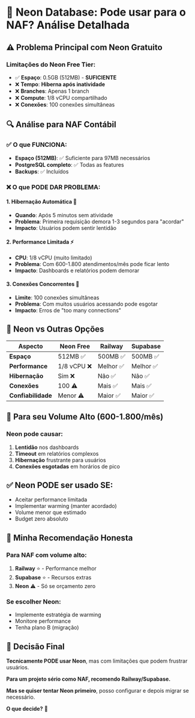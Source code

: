 # 🤔 Neon Database: Pode usar para o NAF? Análise Detalhada

## ⚠️ **Problema Principal com Neon Gratuito**

### **Limitações do Neon Free Tier:**
- ✅ **Espaço**: 0.5GB (512MB) - **SUFICIENTE**
- ❌ **Tempo**: **Hiberna após inatividade** 
- ❌ **Branches**: Apenas 1 branch
- ❌ **Compute**: 1/8 vCPU compartilhado
- ❌ **Conexões**: 100 conexões simultâneas

## 🔍 **Análise para NAF Contábil**

### ✅ **O que FUNCIONA:**
- **Espaço (512MB)**: ✅ Suficiente para 97MB necessários
- **PostgreSQL completo**: ✅ Todas as features
- **Backups**: ✅ Incluídos

### ❌ **O que PODE DAR PROBLEMA:**

#### 1. **Hibernação Automática** 🐻
- **Quando**: Após 5 minutos sem atividade
- **Problema**: Primeira requisição demora 1-3 segundos para "acordar"
- **Impacto**: Usuários podem sentir lentidão

#### 2. **Performance Limitada** ⚡
- **CPU**: 1/8 vCPU (muito limitado)
- **Problema**: Com 600-1.800 atendimentos/mês pode ficar lento
- **Impacto**: Dashboards e relatórios podem demorar

#### 3. **Conexões Concorrentes** 👥
- **Limite**: 100 conexões simultâneas
- **Problema**: Com muitos usuários acessando pode esgotar
- **Impacto**: Erros de "too many connections"

## 🎯 **Neon vs Outras Opções**

| Aspecto | Neon Free | Railway | Supabase |
|---------|-----------|---------|----------|
| **Espaço** | 512MB ✅ | 500MB ✅ | 500MB ✅ |
| **Performance** | 1/8 vCPU ❌ | Melhor ✅ | Melhor ✅ |
| **Hibernação** | Sim ❌ | Não ✅ | Não ✅ |
| **Conexões** | 100 ⚠️ | Mais ✅ | Mais ✅ |
| **Confiabilidade** | Menor ⚠️ | Maior ✅ | Maior ✅ |

## 🚨 **Para seu Volume Alto (600-1.800/mês)**

### **Neon pode causar:**
1. **Lentidão** nos dashboards
2. **Timeout** em relatórios complexos
3. **Hibernação** frustrante para usuários
4. **Conexões esgotadas** em horários de pico

## ✅ **Neon PODE ser usado SE:**
- Aceitar performance limitada
- Implementar warming (manter acordado)
- Volume menor que estimado
- Budget zero absoluto

## 🎯 **Minha Recomendação Honesta**

### **Para NAF com volume alto:**
1. **Railway** ⭐ - Performance melhor
2. **Supabase** ⭐ - Recursos extras
3. **Neon** ⚠️ - Só se orçamento zero

### **Se escolher Neon:**
- Implemente estratégia de warming
- Monitore performance
- Tenha plano B (migração)

## 🤝 **Decisão Final**

**Tecnicamente PODE usar Neon**, mas com limitações que podem frustrar usuários.

**Para um projeto sério como NAF, recomendo Railway/Supabase.**

**Mas se quiser tentar Neon primeiro**, posso configurar e depois migrar se necessário.

**O que decide?** 🤔
